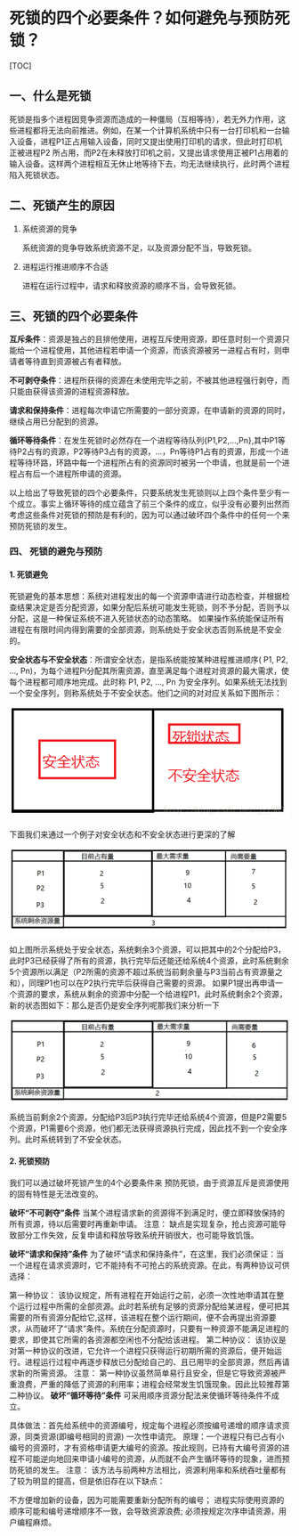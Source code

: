 # 死锁的四个必要条件？如何避免与预防死锁？

[TOC]

## 一、什么是死锁

死锁是指多个进程因竞争资源而造成的一种僵局（互相等待），若无外力作用，这些进程都将无法向前推进。例如，在某一个计算机系统中只有一台打印机和一台输入设备，进程P1正占用输入设备，同时又提出使用打印机的请求，但此时打印机正被进程P2 所占用，而P2在未释放打印机之前，又提出请求使用正被P1占用着的输入设备。这样两个进程相互无休止地等待下去，均无法继续执行，此时两个进程陷入死锁状态。



## 二、死锁产生的原因

1. 系统资源的竞争

   系统资源的竞争导致系统资源不足，以及资源分配不当，导致死锁。

2. 进程运行推进顺序不合适

   进程在运行过程中，请求和释放资源的顺序不当，会导致死锁。



## 三、死锁的四个必要条件

**互斥条件**：资源是独占的且排他使用，进程互斥使用资源，即任意时刻一个资源只能给一个进程使用，其他进程若申请一个资源，而该资源被另一进程占有时，则申请者等待直到资源被占有者释放。

**不可剥夺条件**：进程所获得的资源在未使用完毕之前，不被其他进程强行剥夺，而只能由获得该资源的进程资源释放。

**请求和保持条件**：进程每次申请它所需要的一部分资源，在申请新的资源的同时，继续占用已分配到的资源。

**循环等待条件**：在发生死锁时必然存在一个进程等待队列{P1,P2,…,Pn},其中P1等待P2占有的资源，P2等待P3占有的资源，…，Pn等待P1占有的资源，形成一个进程等待环路，环路中每一个进程所占有的资源同时被另一个申请，也就是前一个进程占有后一个进程所申请的资源。

以上给出了导致死锁的四个必要条件，只要系统发生死锁则以上四个条件至少有一个成立。事实上循环等待的成立蕴含了前三个条件的成立，似乎没有必要列出然而考虑这些条件对死锁的预防是有利的，因为可以通过破坏四个条件中的任何一个来预防死锁的发生。

 

### 四、 死锁的避免与预防

#### 1. 死锁避免

死锁避免的基本思想：系统对进程发出的每一个资源申请进行动态检查，并根据检查结果决定是否分配资源，如果分配后系统可能发生死锁，则不予分配，否则予以分配，这是一种保证系统不进入死锁状态的动态策略。 
如果操作系统能保证所有进程在有限时间内得到需要的全部资源，则系统处于安全状态否则系统是不安全的。

**安全状态与不安全状态**：所谓安全状态，是指系统能按某种进程推进顺序( P1, P2, …, Pn)，为每个进程Pi分配其所需资源，直至满足每个进程对资源的最大需求，使每个进程都可顺序地完成。此时称 P1, P2, …, Pn 为安全序列。如果系统无法找到一个安全序列，则称系统处于不安全状态。他们之间的对对应关系如下图所示：

 ![img](assets/919698-20180626141016968-2091728327.png)

下面我们来通过一个例子对安全状态和不安全状态进行更深的了解 

![img](assets/919698-20180626141029122-1344342599.png)

如上图所示系统处于安全状态，系统剩余3个资源，可以把其中的2个分配给P3，此时P3已经获得了所有的资源，执行完毕后还能还给系统4个资源，此时系统剩余5个资源所以满足（P2所需的资源不超过系统当前剩余量与P3当前占有资源量之和），同理P1也可以在P2执行完毕后获得自己需要的资源。 
如果P1提出再申请一个资源的要求，系统从剩余的资源中分配一个给进程P1，此时系统剩余2个资源，新的状态图如下：那么是否仍是安全序列呢那我们来分析一下 

![img](assets/919698-20180626141054904-936962867.png)

系统当前剩余2个资源，分配给P3后P3执行完毕还给系统4个资源，但是P2需要5个资源，P1需要6个资源，他们都无法获得资源执行完成，因此找不到一个安全序列。此时系统转到了不安全状态。


#### 2. 死锁预防

我们可以通过破坏死锁产生的4个必要条件来 预防死锁，由于资源互斥是资源使用的固有特性是无法改变的。

**破坏“不可剥夺”条件**
当某个进程请求新的资源得不到满足时，便立即释放保持的所有资源，待以后需要时再重新申请。
注意：
缺点是实现复杂，抢占资源可能导致部分工作失效，反复申请和释放导致系统开销很大，也可能导致饥饿。

**破坏“请求和保持”条件**
为了破坏“请求和保持条件”，在这里，我们必须保证：当一个进程在请求资源时，它不能持有不可抢占的系统资源。在此，有两种协议可供选择：

第一种协议：
该协议规定，所有进程在开始运行之前，必须一次性地申请其在整个运行过程中所需的全部资源。此时若系统有足够的资源分配给某进程，便可把其需要的所有资源分配给它,这样，该进程在整个运行期间，便不会再提出资源要求，从而破坏了“请求”条件。系统在分配资源时，只要有一种资源不能满足进程的要求，即使其它所需的各资源都空闲也不分配给该进程。
第二种协议：
该协议是对第一种协议的改进，它允许一个进程只获得运行初期所需的资源后，便开始运行。进程运行过程中再逐步释放已分配给自己的、且已用毕的全部资源，然后再请求新的所需资源。
注意：
第一种协议虽然简单易行且安全，但是它导致资源被严重浪费，严重的降低了资源的利用率；进程会经常发生饥饿现象。因此比较推荐第二种协议。
**破坏“循环等待”条件**
可采用顺序资源分配法来使循环等待条件不成立。

具体做法：首先给系统中的资源编号，规定每个进程必须按编号递增的顺序请求资源，同类资源(即编号相同的资源) 一次性申请完。
原理：一个进程只有已占有小编号的资源时，才有资格申请更大编号的资源。按此规则，已持有大编号资源的进程不可能逆向地回来申请小编号的资源，从而就不会产生循环等待的现象，进而预防死锁的发生。
注意：
该方法与前两种方法相比，资源利用率和系统吞吐量都有了较为明显的提高，但是依旧存在以下缺点：

不方便增加新的设备，因为可能需要重新分配所有的编号；
进程实际使用资源的顺序可能和编号递增顺序不一致，会导致资源浪费;
必须按规定次序申请资源，用户编程麻烦。